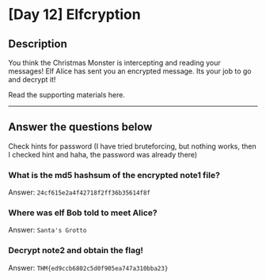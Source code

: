 # [Day 12] Elfcryption

## Description
You think the Christmas Monster is intercepting and reading your messages! Elf Alice has sent you an encrypted message. Its your job to go and decrypt it!

Read the supporting materials here.

----

## Answer the questions below

Check hints for password (I have tried bruteforcing, but nothing works, then I checked hint and haha, the password was already there)

### What is the md5 hashsum of the encrypted note1 file?
Answer: `24cf615e2a4f42718f2ff36b35614f8f`

### Where was elf Bob told to meet Alice?
Answer: `Santa's Grotto`

### Decrypt note2 and obtain the flag!
Answer: `THM{ed9ccb6802c5d0f905ea747a310bba23}`
